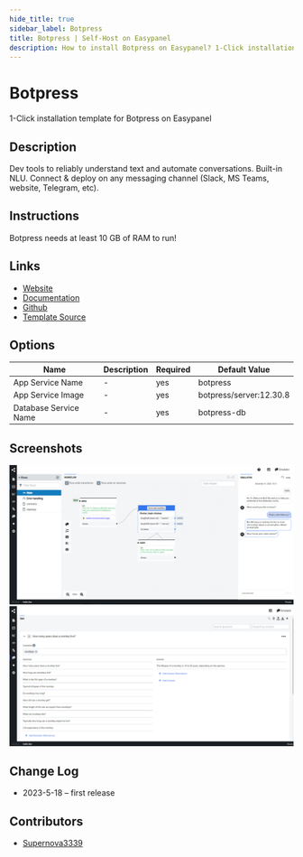 ```yaml
---
hide_title: true
sidebar_label: Botpress
title: Botpress | Self-Host on Easypanel
description: How to install Botpress on Easypanel? 1-Click installation template for Botpress on Easypanel
---
```


<!-- generated -->

# Botpress

1-Click installation template for Botpress on Easypanel

## Description

Dev tools to reliably understand text and automate conversations. Built-in NLU. Connect &amp; deploy on any messaging channel (Slack, MS Teams, website, Telegram, etc).

## Instructions

Botpress needs at least 10 GB of RAM to run!

## Links

- [Website](https://botpress.com)
- [Documentation](https://botpress.com/docs)
- [Github](https://github.com/botpress/botpress)
- [Template Source](https://github.com/easypanel-io/templates/tree/main/templates/botpress)

## Options

Name | Description | Required | Default Value
-|-|-|-
App Service Name | - | yes | botpress
App Service Image | - | yes | botpress/server:12.30.8
Database Service Name | - | yes | botpress-db

## Screenshots

![Botpress Screenshot](./assets/screenshot1.png)
![Botpress Screenshot](./assets/screenshot2.png)

## Change Log

- 2023-5-18 – first release

## Contributors

- [Supernova3339](https://github.com/Supernova3339)
